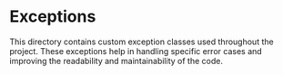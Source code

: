 # Exceptions

This directory contains custom exception classes used throughout the project. These exceptions help in handling specific error cases and improving the readability and maintainability of the code.

